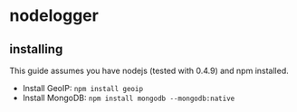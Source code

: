 # nodelogger
## installing

This guide assumes you have nodejs (tested with 0.4.9) and npm installed.

   * Install GeoIP: `npm install geoip`
   * Install MongoDB: `npm install mongodb --mongodb:native`
